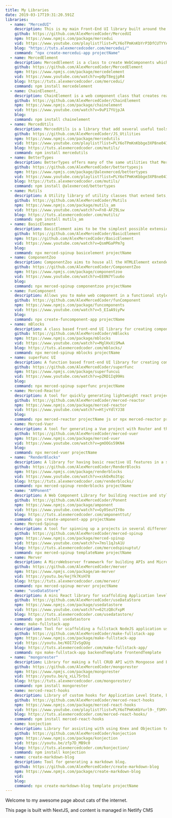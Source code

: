 ```yaml
---
title: My Libraries
date: 2019-03-17T19:31:20.591Z
libraries:
  - name: "MercedUI"
    description: This is my main Front-End UI library built around the Web Component API with tools to create reactive components, local and global state management, tools for forms, capturing element props and url queries, and component routing.
    github: https://github.com/AlexMercedCoder/MercedUI
    npm: https://www.npmjs.com/package/mercedui
    vid: https://www.youtube.com/playlist?list=PLY6oTPmKnKbYrP3DfCUTYYADu0IT9DRZZ
    blog: "https://tuts.alexmercedcoder.com/mercedui/"
    command: "npx create-mercedui-app projectName"
  - name: MercedElement
    description: MercedElement is a class to create WebComponents which is at the core of the MercedUI library, this library only includes MercedElement for those who don't need the other bells and whistles.
    github: https://github.com/AlexMercedCoder/MercedElement
    npm: https://www.npmjs.com/package/mercedelement
    vid: https://www.youtube.com/watch?v=p0pT8egjpR4
    blog: https://tuts.alexmercedcoder.com/mercedui/
    command: npm install mercedelement
  - name: ChainElement,
    description: ChainElement is a web component class that creates reactive components but also passes url queries and global data to its components at render. This is a standalone library, this class IS NOT part of the MercedUI library.
    github: https://github.com/AlexMercedCoder/ChainElement
    npm: https://www.npmjs.com/package/chainelement
    vid: https://www.youtube.com/watch?v=9uP17YUjpJA
    blog:
    command: npm install chainelement
  - name: MercedUtils
    description: MercedUtils is a library that add several useful tools and functions to the array prototype. If you prefer these functions not be added to the array prototype use the Bettertypes or mUtils library as an alternative.
    github: https://github.com/AlexMercedCoder/JS_Utilities
    npm: https://www.npmjs.com/package/mercedutils
    vid: https://www.youtube.com/playlist?list=PLY6oTPmKnKbbge3XP8ne041HAQwGle8_Z
    blog: https://tuts.alexmercedcoder.com/mutils/
    command: npm install mercedutils
  - name: BetterTypes
    description: BetterTypes offers many of the same utilities that MercedUtils does but does through new classes vs adding functions to the array and string prototypes.
    github: https://github.com/AlexMercedCoder/bettertypesjs
    npm: https://www.npmjs.com/package/@alexmerced/bettertypes
    vid: https://www.youtube.com/playlist?list=PLY6oTPmKnKbbge3XP8ne041HAQwGle8_Z
    blog: https://tuts.alexmercedcoder.com/mutils/
    command: npm install @alexmerced/bettertypes
  - name: Mutils
    description: A Utility library of utility classes that extend Sets, Arrays and help work with Random Numbers.
    github: https://github.com/AlexMercedCoder/Mutils
    npm: https://www.npmjs.com/package/mutils_am
    vid: https://www.youtube.com/watch?v=Fn8-AFZ9Lsw
    blog: https://tuts.alexmercedcoder.com/mutils/
    command: npm install mutils_am
  - name: BasicElement
    description: BasicElement aims to be the simplest possible extension to HTMLElement adding react like state and props and nothing else...
    github: https://github.com/AlexMercedCoder/BasicElement
    npm: https://github.com/AlexMercedCoder/BasicElement
    vid: https://www.youtube.com/watch?v=QsmMGaPPm7g
    blog:
    command: npx merced-spinup basicelement projectName
  - name: ComponentZoo
    description: ComponentZoo aims to house all the HTMLElement extended classes from all my other libraries and more including a Router Component, StyleWrapper Component (think styled components), and FormWrapper (FormTool as a Component).
    github: https://github.com/AlexMercedCoder/ComponentZoo
    npm: https://www.npmjs.com/package/componentzoo
    vid: https://www.youtube.com/watch?v=EE0N7Yluu6o
    blog:
    command: npx merced-spinup componentzoo projectName
  - name: FunComponent
    description: Allows you to make web component in a functional style that enables the creation of hooks.
    github: https://github.com/AlexMercedCoder/funComponent
    npm: https://www.npmjs.com/package/funcomponents
    vid: https://www.youtube.com/watch?v=5_EIaA9iyPw
    blog:
    command: npx create-funcomponent-app projectName
  - name: mBlocks
    description: A class based front-end UI library for creating components without the web-component api or other tooling like Babel or JSX.
    github: https://github.com/AlexMercedCoder/mBlocks
    npm: https://www.npmjs.com/package/mblocks
    vid: https://www.youtube.com/watch?v=MglHxXiSMwA
    blog: https://tuts.alexmercedcoder.com/mblocks/
    command: npx merced-spinup mblocks projectName
  - name: superFunc UI
    description: A function based front-end UI library for creating components without the web-component api or other tooling like Babel or JSX.
    github: https://github.com/AlexMercedCoder/superFunc
    npm: https://www.npmjs.com/package/superfuncui
    vid: https://www.youtube.com/watch?v=pZRD1Iq99Hs
    blog:
    command: npx merced-spinup superfunc projectName
  - name: Merced-Reactor
    description: A tool for quickly generating lightweight react projects, think of it as a slimmer create-react-app.
    github: https://github.com/AlexMercedCoder/merced-reactor
    npm: https://www.npmjs.com/package/merced-reactor
    vid: https://www.youtube.com/watch?v=HtjvYdlYJ38
    blog:
    command: npx merced-reactor projectName js or npx merced-reactor projectName ts
  - name: Merced-Vuer
    description: A tool for generating a Vue project with Router and the Buefy component library already configured.
    github: https://github.com/AlexMercedCoder/merced-vuer
    npm: https://www.npmjs.com/package/merced-vuer
    vid: https://www.youtube.com/watch?v=gmOOGs59KN4
    blog:
    command: npx merced-vuer projectName
  - name: "RenderBlocks"
    description: A library for having basic reactive UI features in a small package.
    github: https://github.com/AlexMercedCoder/RenderBlocks
    npm: https://www.npmjs.com/package/renderblocks
    vid: https://www.youtube.com/watch?v=xskOxRo3tqc
    blog: https://tuts.alexmercedcoder.com/renderblocks/
    command: npx merced-spinup renderblocks projectName
  - name: "AMPonent"
    description: A Web Component Library for building reactive and styling web components.
    github: https://github.com/AlexMercedCoder/Ponent
    npm: https://www.npmjs.com/package/amponent
    vid: https://www.youtube.com/watch?v=Gy0SeuYIY8o
    blog: https://tuts.alexmercedcoder.com/amponenttut/
    command: npx create-amponent-app projectName
  - name: Merced-Spinup
    description: A tool for spinning up a projects in several different backend and frontend frameworks, read the docs to see the full list of templates.
    github: https://github.com/AlexMercedCoder/merced-spinup
    npm: https://www.npmjs.com/package/merced-spinup
    vid: https://www.youtube.com/watch?v=7msl1qJsA1U
    blog: https://tuts.alexmercedcoder.com/mercedspinuptut/
    command: npx merced-spinup templateName projectName
  - name: Merver
    description: A MicroWebserver framework for building APIs and Microservices.
    github: https://github.com/AlexMercedCoder/merver
    npm: https://www.npmjs.com/package/am-merver
    vid: https://youtu.be/kejYk7KsH78
    blog: https://tuts.alexmercedcoder.com/merver/
    command: npx merced-spinup merver projectName
  - name: "useDataStore"
    description: A mini React library for scaffolding Application level state in React.
    github: https://github.com/AlexMercedCoder/useDataStore
    npm: https://www.npmjs.com/package/usedatastore
    vid: https://www.youtube.com/watch?v=62tzQ8cFxpM
    blog: https://tuts.alexmercedcoder.com/usedatastore/
    command: npm install usedatastore
  - name: make-fullstack-app
    description: Tool for scaffolding a fullstack NodeJS application using a variety of frontend and backend applications with ease. Read the documentation for full list of templates.
    github: https://github.com/AlexMercedCoder/make-fullstack-app
    npm: https://www.npmjs.com/package/make-fullstack-app
    vid: https://youtu.be/KOI7IvSgQUg
    blog: https://tuts.alexmercedcoder.com/make-fullstack-app/
    command: npx make-fullstack-app backendTemplate frontendTemplate
  - name: "mongorester"
    description: Library for making a full CRUD API with Mongoose and Express in one line of code
    github: https://github.com/AlexMercedCoder/mongorester
    npm: https://www.npmjs.com/package/mongorester
    vid: https://youtu.be/q_xLL75rbsI
    blog: https://tuts.alexmercedcoder.com/mongorester/
    command: npm install mongorester
  - name: merced-react-hooks
    description: Library of custom hooks for Application Level State, binding Local/Session storage to state, and Semantic Lifecycle Hooks.
    github: https://github.com/AlexMercedCoder/merced-react-hooks
    npm: https://www.npmjs.com/package/merced-react-hooks
    vid: https://www.youtube.com/playlist?list=PLY6oTPmKnKbYurl9-_fSMY4X6DZ1sx39s
    blog: https://tuts.alexmercedcoder.com/merced-react-hooks/
    command: npm install merced-react-hooks
  - name: konjection
    description: Library for assisting with using Knex and Objection to work with SQL Databases.
    github: https://github.com/AlexMercedCoder/konjection
    npm: https://www.npmjs.com/package/konjection
    vid: https://youtu.be/zfp7D_MB9c0
    blog: https://tuts.alexmercedcoder.com/konjection/
    command: npm install konjection
  - name: create-markdown-blog
    description: Tool for generating a markdown blog.
    github: https://github.com/AlexMercedCoder/create-markdown-blog
    npm: https://www.npmjs.com/package/create-markdown-blog
    vid:
    blog:
    command: npx create-markdown-blog template projectName
---
```


Welcome to my awesome page about cats of the internet.

This page is built with NextJS, and content is managed in Netlify CMS
